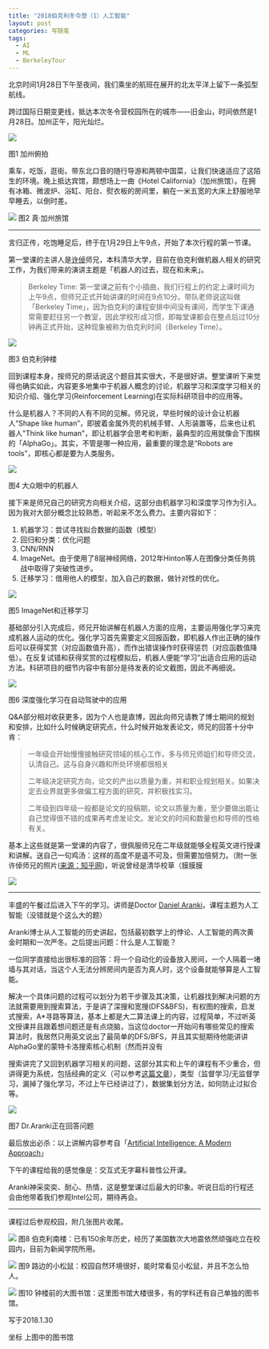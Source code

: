 ```yaml
---
title: "2018伯克利冬令营（1）人工智能"
layout: post
categories: 写随笔
tags:
  - AI
  - ML
  - BerkeleyTour
---
```




北京时间1月28日下午至夜间，我们乘坐的航班在展开的北太平洋上留下一条弧型航线。

<!-- more -->

跨过国际日期变更线，抵达本次冬令营校园所在的城市——旧金山，时间依然是1月28日。加州正午，阳光灿烂。

![](http://ohn6qfqhe.bkt.clouddn.com/day1-1.jpeg)

图1 加州俯拍

乘车，吃饭，逛街。带东北口音的随行导游和两顿中国菜，让我们快速适应了这陌生的环境。晚上抵达宾馆，颇想场上一曲《Hotel California》（加州旅馆）。在拥有冰箱、微波炉、浴缸、阳台、熨衣板的房间里，躺在一米五宽的大床上舒服地早早睡去，以倒时差。

![](http://ohn6qfqhe.bkt.clouddn.com/day1-2.jpeg)
图2 真·加州旅馆

---

言归正传，吃饱睡足后，终于在1月29日上午9点，开始了本次行程的第一节课。

第一堂课的主讲人是[许倬](https://www.linkedin.com/in/zhuo-xu-joe/)师兄，本科清华大学，目前在伯克利做机器人相关的研究工作，为我们带来的演讲主题是「机器人的过去，现在和未来」。

> Berkeley Time: 第一堂课之前有个小插曲，我们行程上的约定上课时间为上午9点，但师兄正式开始讲课的时间在9点10分。带队老师说这叫做「Berkeley Time」，因为伯克利的课程安排中间没有课间，而学生下课通常需要赶往另一个教室，因此学校形成习惯，即每堂课都会在整点后过10分钟再正式开始，这种现象被称为伯克利时间（Berkeley Time）。

![](http://ohn6qfqhe.bkt.clouddn.com/day1-3.jpeg)

图3 伯克利钟楼

回到课程本身，按师兄的原话说这个题目其实很大，不是很好讲。整堂课听下来觉得也确实如此，内容更多地集中于机器人概念的讨论，机器学习和深度学习相关的知识介绍、强化学习(Reinforcement Learning)在实际科研项目中的应用等。

什么是机器人？不同的人有不同的见解。师兄说，早些时候的设计会让机器人“Shape like human”，即披着金属外壳的机械手臂、人形装置等，后来也让机器人"Think like human"，即让机器学会思考和判断，最典型的应用就像会下围棋的「AlphaGo」。其实，不管是哪一种应用，最重要的理念是“Robots are tools”，即核心都是要为人类服务。

![](http://ohn6qfqhe.bkt.clouddn.com/day1-4.jpg)

图4 大众眼中的机器人

接下来是师兄自己的研究方向相关介绍，这部分由机器学习和深度学习作为引入。因为我对大部分概念比较熟悉，听起来不怎么费力。主要内容如下：

1. 机器学习：尝试寻找拟合数据的函数（模型）
2. 回归和分类：优化问题
3. CNN/RNN
4. ImageNet。由于使用了8层神经网络，2012年Hinton等人在图像分类任务挑战中取得了突破性进步。
5. 迁移学习：借用他人的模型，加入自己的数据，做针对性的优化。

![](http://ohn6qfqhe.bkt.clouddn.com/day1-5.jpeg)

图5 ImageNet和迁移学习

基础部分引入完成后，师兄开始讲解在机器人方面的应用，主要运用强化学习来完成机器人运动的优化。强化学习首先需要定义回报函数，即机器人作出正确的操作后可以获得奖赏（对应函数值升高），而作出错误操作时获得惩罚（对应函数值降低）。在反复试错和获得奖赏的过程模拟后，机器人便能“学习”出适合应用的运动方法。科研项目的细节内容中有部分是待发表的论文截图，因此不再细说。

![](http://ohn6qfqhe.bkt.clouddn.com/day1-6.jpeg)

图6 深度强化学习在自动驾驶中的应用

Q&A部分相对收获更多，因为个人也是直博，因此向师兄请教了博士期间的规划和安排，比如什么时候确定研究点，什么时候开始发表论文，师兄的回答十分中肯：

> 一年级会开始慢慢接触研究领域的核心工作，多与师兄师姐们和导师交流，认清自己。这与自身兴趣和所处环境都很相关
>
> 二年级决定研究方向，论文的产出以质量为重，并和职业规划相关。如果决定去业界就更多做偏工程方面的研究，并积极找实习。
>
> 二年级到四年级一般都是论文的投稿期，论文以质量为重，至少要做出能让自己觉得很不错的成果再考虑发论文。发论文的时间和数量也和导师的性格有关。

基本上这些就是第一堂课的内容了，很佩服师兄在二年级就能够全程英文进行授课和讲解。送自己一句鸡汤：这样的高度不是遥不可及，但需要加倍努力。（附一张许倬师兄的照片([来源：知乎网](https://www.zhihu.com/people/zhuo-xu-3/activities))，听说曾经是清华校草（膜膜膜

![](http://ohn6qfqhe.bkt.clouddn.com/day1-7.jpeg)

---

丰盛的午餐过后进入下午的学习。讲师是Doctor [Daniel Aranki](https://people.eecs.berkeley.edu/~daranki/)，课程主题为人工智能（没错就是个这么大的题）

Aranki博士从人工智能的历史讲起，包括最初数学上的悖论、人工智能的两次黄金时期和一次严冬。之后提出问题：什么是人工智能？

一位同学直接给出很标准的回答：将一个自动化的设备放入房间，一个人隔着一堵墙与其对话，当这个人无法分辨房间内是否为真人时，这个设备就能够算是人工智能。


解决一个具体问题的过程可以划分为若干步骤及其决策，让机器找到解决问题的方法就需要用到搜索算法，于是讲了深搜和宽搜(DFS&BFS)，有权图的搜索，启发式搜索，A*寻路等算法，基本上都是大二算法课上的内容，过程简单，不过听英文授课并且跟着想问题还是有点烧脑，当这位doctor一开始问有哪些常见的搜索算法时，我居然只用英文说出了最简单的DFS/BFS，并且其实挺期待他能讲讲AlphaGo里的蒙特卡洛搜索核心机制（然而并没有

搜索讲完了又回到机器学习相关的问题，这部分其实和上午的课程有不少重合，但讲得更为系统，包括经典的定义（可以参考[这篇文章]()），类型（监督学习/无监督学习，漏掉了强化学习，不过上午已经讲过了），数据集划分方法，如何防止过拟合等。

![](http://ohn6qfqhe.bkt.clouddn.com/day1-8.jpg)

图7 Dr.Aranki正在回答问题

最后放出必杀：以上讲解内容参考自「[Artificial Intelligence: A Modern Approach](http://aima.cs.berkeley.edu/)」

下午的课程给我的感觉像是：交互式无字幕科普性公开课。

Aranki神采奕奕、耐心、热情，这是整堂课过后最大的印象。听说日后的行程还会由他带着我们参观Intel公司，期待再会。

---

课程过后参观校园，附几张图片收尾。

![](http://ohn6qfqhe.bkt.clouddn.com/day1-10.jpg)
图8 伯克利南楼：已有150余年历史，经历了美国数次大地震依然顽强屹立在校园内，目前为新闻学院所用。

![](http://ohn6qfqhe.bkt.clouddn.com/day1-9.jpg)
图9 路边的小松鼠：校园自然环境很好，能时常看见小松鼠，并且不怎么怕人。

![](http://ohn6qfqhe.bkt.clouddn.com/day1-12.jpeg)
图10 钟楼前的大图书馆：这里图书馆大楼很多，有的学科还有自己单独的图书馆。



写于2018.1.30

坐标 上图中的图书馆